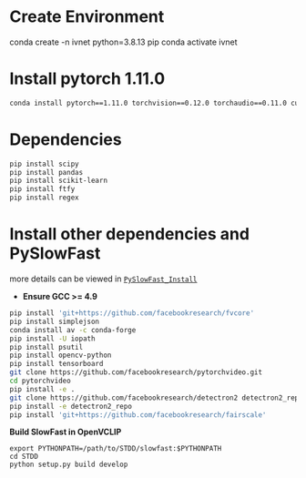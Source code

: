 # Create Environment

conda create -n ivnet python=3.8.13 pip
conda activate ivnet

# Install pytorch 1.11.0
```bash
conda install pytorch==1.11.0 torchvision==0.12.0 torchaudio==0.11.0 cudatoolkit=11.3 -c pytorch
```

# Dependencies
```bash
pip install scipy
pip install pandas
pip install scikit-learn
pip install ftfy
pip install regex
```

# Install other dependencies and PySlowFast

more details can be viewed in [`PySlowFast_Install`](https://github.com/facebookresearch/SlowFast/blob/main/INSTALL.md)

- **Ensure GCC >= 4.9**

```bash
pip install 'git+https://github.com/facebookresearch/fvcore'
pip install simplejson
conda install av -c conda-forge
pip install -U iopath
pip install psutil
pip install opencv-python
pip install tensorboard
git clone https://github.com/facebookresearch/pytorchvideo.git
cd pytorchvideo
pip install -e .
git clone https://github.com/facebookresearch/detectron2 detectron2_repo
pip install -e detectron2_repo
pip install 'git+https://github.com/facebookresearch/fairscale'
```

**Build SlowFast in OpenVCLIP**

```
export PYTHONPATH=/path/to/STDD/slowfast:$PYTHONPATH
cd STDD
python setup.py build develop
```



